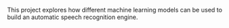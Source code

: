 This project explores how different machine learning models can be used to build an automatic speech recognition engine.
